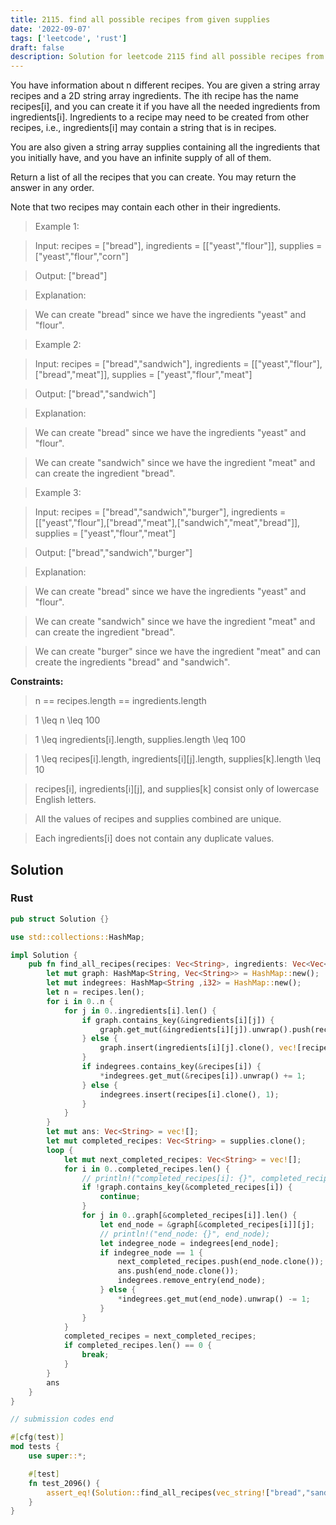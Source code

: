 ```yaml
---
title: 2115. find all possible recipes from given supplies
date: '2022-09-07'
tags: ['leetcode', 'rust']
draft: false
description: Solution for leetcode 2115 find all possible recipes from given supplies
---
```



You have information about n different recipes. You are given a string array recipes and a 2D string array ingredients. The ith recipe has the name recipes[i], and you can create it if you have all the needed ingredients from ingredients[i]. Ingredients to a recipe may need to be created from other recipes, i.e., ingredients[i] may contain a string that is in recipes.



You are also given a string array supplies containing all the ingredients that you initially have, and you have an infinite supply of all of them.



Return a list of all the recipes that you can create. You may return the answer in any order.



Note that two recipes may contain each other in their ingredients.



 



 > Example 1:



 > Input: recipes <TeX>=</TeX> ["bread"], ingredients <TeX>=</TeX> [["yeast","flour"]], supplies <TeX>=</TeX> ["yeast","flour","corn"]

 > Output: ["bread"]

 > Explanation:

 > We can create "bread" since we have the ingredients "yeast" and "flour".

 > Example 2:



 > Input: recipes <TeX>=</TeX> ["bread","sandwich"], ingredients <TeX>=</TeX> [["yeast","flour"],["bread","meat"]], supplies <TeX>=</TeX> ["yeast","flour","meat"]

 > Output: ["bread","sandwich"]

 > Explanation:

 > We can create "bread" since we have the ingredients "yeast" and "flour".

 > We can create "sandwich" since we have the ingredient "meat" and can create the ingredient "bread".

 > Example 3:



 > Input: recipes <TeX>=</TeX> ["bread","sandwich","burger"], ingredients <TeX>=</TeX> [["yeast","flour"],["bread","meat"],["sandwich","meat","bread"]], supplies <TeX>=</TeX> ["yeast","flour","meat"]

 > Output: ["bread","sandwich","burger"]

 > Explanation:

 > We can create "bread" since we have the ingredients "yeast" and "flour".

 > We can create "sandwich" since we have the ingredient "meat" and can create the ingredient "bread".

 > We can create "burger" since we have the ingredient "meat" and can create the ingredients "bread" and "sandwich".

 



**Constraints:**



 > n <TeX>=</TeX><TeX>=</TeX> recipes.length <TeX>=</TeX><TeX>=</TeX> ingredients.length

 > 1 <TeX>\leq</TeX> n <TeX>\leq</TeX> 100

 > 1 <TeX>\leq</TeX> ingredients[i].length, supplies.length <TeX>\leq</TeX> 100

 > 1 <TeX>\leq</TeX> recipes[i].length, ingredients[i][j].length, supplies[k].length <TeX>\leq</TeX> 10

 > recipes[i], ingredients[i][j], and supplies[k] consist only of lowercase English letters.

 > All the values of recipes and supplies combined are unique.

 > Each ingredients[i] does not contain any duplicate values.


## Solution
### Rust
```rust
pub struct Solution {}

use std::collections::HashMap;

impl Solution {
    pub fn find_all_recipes(recipes: Vec<String>, ingredients: Vec<Vec<String>>, supplies: Vec<String>) -> Vec<String> {
        let mut graph: HashMap<String, Vec<String>> = HashMap::new();
        let mut indegrees: HashMap<String ,i32> = HashMap::new();
        let n = recipes.len();
        for i in 0..n {
            for j in 0..ingredients[i].len() {
                if graph.contains_key(&ingredients[i][j]) {
                    graph.get_mut(&ingredients[i][j]).unwrap().push(recipes[i].clone());
                } else {
                    graph.insert(ingredients[i][j].clone(), vec![recipes[i].clone()]);
                }
                if indegrees.contains_key(&recipes[i]) {
                    *indegrees.get_mut(&recipes[i]).unwrap() += 1;
                } else {
                    indegrees.insert(recipes[i].clone(), 1);
                }
            }
        }
        let mut ans: Vec<String> = vec![];
        let mut completed_recipes: Vec<String> = supplies.clone();
        loop {
            let mut next_completed_recipes: Vec<String> = vec![];
            for i in 0..completed_recipes.len() {
                // println!("completed_recipes[i]: {}", completed_recipes[i]);
                if !graph.contains_key(&completed_recipes[i]) {
                    continue;
                }
                for j in 0..graph[&completed_recipes[i]].len() {
                    let end_node = &graph[&completed_recipes[i]][j];
                    // println!("end_node: {}", end_node);
                    let indegree_node = indegrees[end_node];
                    if indegree_node == 1 {
                        next_completed_recipes.push(end_node.clone());
                        ans.push(end_node.clone());
                        indegrees.remove_entry(end_node);
                    } else {
                        *indegrees.get_mut(end_node).unwrap() -= 1;
                    }
                }
            }   
            completed_recipes = next_completed_recipes;
            if completed_recipes.len() == 0 {
                break;
            }
        }
        ans
    }
}

// submission codes end

#[cfg(test)]
mod tests {
    use super::*;

    #[test]
    fn test_2096() {
        assert_eq!(Solution::find_all_recipes(vec_string!["bread","sandwich","burger"], vec![vec_string!["yeast","flour"],vec_string!["bread","meat"],vec_string!["sandwich","meat","bread"]], vec_string!["yeast","flour","meat"]), vec_string!["bread","sandwich","burger"]);
    }
}

```
